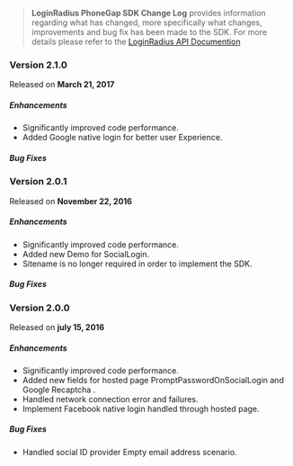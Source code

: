 > **LoginRadius PhoneGap SDK Change Log** provides information regarding what has changed, more specifically what changes, improvements and bug fix has been made to the SDK. For more details please refer to the [LoginRadius API Documention](http://apidocs.loginradius.com/docs/phonegap)


### Version 2.1.0
Released on **March 21,  2017**

##### Enhancements

  - Significantly improved code performance.
  - Added Google native login for better user Experience.
 
##### Bug Fixes



### Version 2.0.1
Released on **November 22,  2016**

##### Enhancements

  - Significantly improved code performance.
  - Added new Demo for SocialLogin.
  - Sitename is no longer required in order to implement the SDK.


##### Bug Fixes



### Version 2.0.0
Released on **july 15,  2016**

##### Enhancements

  - Significantly improved code performance.
  - Added new fields for hosted page PromptPasswordOnSocialLogin and Google Recaptcha .
  - Handled network connection error and failures.
  - Implement Facebook native login handled through hosted page.

##### Bug Fixes
 - Handled social ID provider Empty email address scenario. 
 